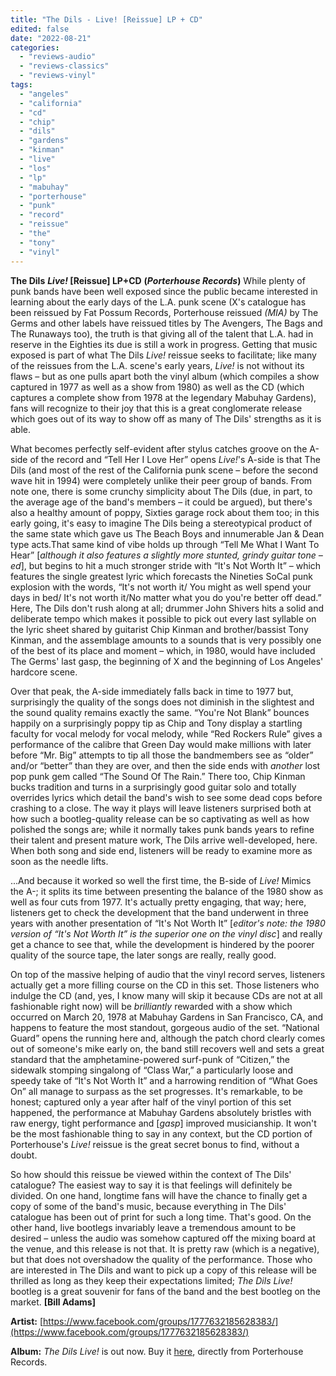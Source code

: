 ```yaml
---
title: "The Dils - Live! [Reissue] LP + CD"
edited: false
date: "2022-08-21"
categories:
  - "reviews-audio"
  - "reviews-classics"
  - "reviews-vinyl"
tags:
  - "angeles"
  - "california"
  - "cd"
  - "chip"
  - "dils"
  - "gardens"
  - "kinman"
  - "live"
  - "los"
  - "lp"
  - "mabuhay"
  - "porterhouse"
  - "punk"
  - "record"
  - "reissue"
  - "the"
  - "tony"
  - "vinyl"
---
```


**The Dils** **_Live!_ \[Reissue\] LP+CD** **(_Porterhouse Records_)** While plenty of punk bands have been well exposed since the public became interested in learning about the early days of the L.A. punk scene (X's catalogue has been reissued by Fat Possum Records, Porterhouse reissued _(MIA)_ by The Germs and other labels have reissued titles by The Avengers, The Bags and The Runaways too), the truth is that giving all of the talent that L.A. had in reserve in the Eighties its due is still a work in progress. Getting that music exposed is part of what The Dils _Live!_ reissue seeks to facilitate; like many of the reissues from the L.A. scene's early years, _Live!_ is not without its flaws – but as one pulls apart both the vinyl album (which compiles a show captured in 1977 as well as a show from 1980) as well as the CD (which captures a complete show from 1978 at the legendary Mabuhay Gardens), fans will recognize to their joy that this is a great conglomerate release which goes out of its way to show off as many of The Dils' strengths as it is able.

What becomes perfectly self-evident after stylus catches groove on the A-side of the record and “Tell Her I Love Her” opens _Live!_'s A-side is that The Dils (and most of the rest of the California punk scene – before the second wave hit in 1994) were completely unlike their peer group of bands. From note one, there is some crunchy simplicity about The Dils (due, in part, to the average age of the band's members – it could be argued), but there's also a healthy amount of poppy, Sixties garage rock about them too; in this early going, it's easy to imagine The Dils being a stereotypical product of the same state which gave us The Beach Boys and innumerable Jan & Dean type acts.That same kind of vibe holds up through “Tell Me What I Want To Hear” \[_although it also features a slightly more stunted, grindy guitar tone –ed_\], but begins to hit a much stronger stride with “It's Not Worth It” – which features the single greatest lyric which forecasts the Nineties SoCal punk explosion with the words, “It's not worth it/ You might as well spend your days in bed/ It's not worth it/No matter what you do you're better off dead.” Here, The Dils don't rush along at all; drummer John Shivers hits a solid and deliberate tempo which makes it possible to pick out every last syllable on the lyric sheet shared by guitarist Chip Kinman and brother/bassist Tony Kinman, and the assemblage amounts to a sounds that is very possibly one of the best of its place and moment – which, in 1980, would have included The Germs' last gasp, the beginning of X and the beginning of Los Angeles' hardcore scene.

Over that peak, the A-side immediately falls back in time to 1977 but, surprisingly the quality of the songs does not diminish in the slightest and the sound quality remains exactly the same. “You're Not Blank” bounces happily on a surprisingly poppy tip as Chip and Tony display a startling faculty for vocal melody for vocal melody, while “Red Rockers Rule” gives a performance of the calibre that Green Day would make millions with later before “Mr. Big” attempts to tip all those the bandmembers see as “older” and/or “better” than they are over, and then the side ends with _another_ lost pop punk gem called “The Sound Of The Rain.” There too, Chip Kinman bucks tradition and turns in a surprisingly good guitar solo and totally overrides lyrics which detail the band's wish to see some dead cops before crashing to a close. The way it plays will leave listeners surprised both at how such a bootleg-quality release can be so captivating as well as how polished the songs are; while it normally takes punk bands years to refine their talent and present mature work, The Dils arrive well-developed, here. When both song and side end, listeners will be ready to examine more as soon as the needle lifts.

...And because it worked so well the first time, the B-side of _Live!_ Mimics the A-; it splits its time between presenting the balance of the 1980 show as well as four cuts from 1977. It's actually pretty engaging, that way; here, listeners get to check the development that the band underwent in three years with another presentation of “It's Not Worth It” \[_editor's note: the 1980 version of “It's Not Worth It” is the superior one on the vinyl disc_\] and really get a chance to see that, while the development is hindered by the poorer quality of the source tape, the later songs are really, really good.

On top of the massive helping of audio that the vinyl record serves, listeners actually get a more filling course on the CD in this set. Those listeners who indulge the CD (and, yes, I know many will skip it because CDs are not at all fashionable right now) will be _brilliantly_ rewarded with a show which occurred on March 20, 1978 at Mabuhay Gardens in San Francisco, CA, and happens to feature the most standout, gorgeous audio of the set. “National Guard” opens the running here and, although the patch chord clearly comes out of someone's mike early on, the band still recovers well and sets a great standard that the amphetamine-powered surf-punk of “Citizen,” the sidewalk stomping singalong of “Class War,” a particularly loose and speedy take of “It's Not Worth It” and a harrowing rendition of “What Goes On” all manage to surpass as the set progresses. It's remarkable, to be honest; captured only a year after half of the vinyl portion of this set happened, the performance at Mabuhay Gardens absolutely bristles with raw energy, tight performance and \[_gasp_\] improved musicianship. It won't be the most fashionable thing to say in any context, but the CD portion of Porterhouse's _Live!_ reissue is the great secret bonus to find, without a doubt.

So how should this reissue be viewed within the context of The Dils' catalogue? The easiest way to say it is that feelings will definitely be divided. On one hand, longtime fans will have the chance to finally get a copy of some of the band's music, because everything in The Dils' catalogue has been out of print for such a long time. That's good. On the other hand, live bootlegs invariably leave a tremendous amount to be desired – unless the audio was somehow captured off the mixing board at the venue, and this release is not that. It is pretty raw (which is a negative), but that does not overshadow the quality of the performance. Those who are interested in The Dils and want to pick up a copy of this release will be thrilled as long as they keep their expectations limited; _The Dils Live!_ bootleg is a great souvenir for fans of the band and the best bootleg on the market. **\[Bill Adams\]**

**Artist:** [https://www.facebook.com/groups/1777632185628383/](https://www.facebook.com/groups/1777632185628383/)

**Album:** _The Dils Live!_ is out now. Buy it [here](https://www.porterhouserecords.com/store/theDils/live.html), directly from Porterhouse Records.
